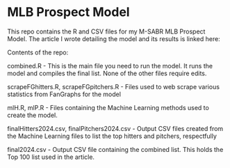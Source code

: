 # MLB Prospect Model

This repo contains the R and CSV files for my M-SABR MLB Prospect Model. The article I wrote detailing the model and its results is linked here:

Contents of the repo:

combined.R - This is the main file you need to run the model. It runs the model and compiles the final list. None of the other files require edits.

scrapeFGhitters.R, scrapeFGpitchers.R - Files used to web scrape various statistics from FanGraphs for the model

mlH.R, mlP.R - Files containing the Machine Learning methods used to create the model.

finalHitters2024.csv, finalPitchers2024.csv - Output CSV files created from the Machine Learning files to list the top hitters and pitchers, respectfully

final2024.csv - Output CSV file containing the combined list. This holds the Top 100 list used in the article.

